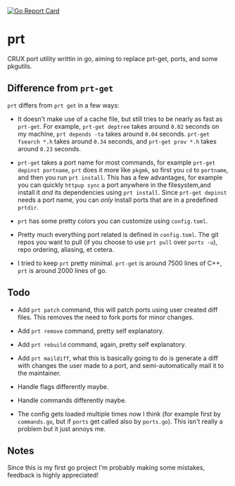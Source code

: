 [![Go Report Card](https://goreportcard.com/badge/github.com/onodera-punpun/prt)](https://goreportcard.com/report/github.com/onodera-punpun/prt)

# prt

CRUX port utility writtin in go, aiming to replace prt-get, ports, and some pkgutils. 


## Difference from `prt-get`

`prt` differs from `prt get` in a few ways:

* It doesn't make use of a cache file, but still tries to be nearly as fast as `prt-get`.
  For example, `prt-get deptree` takes around `0.02` seconds on my machine, `prt depends -ta`
  takes around `0.04` seconds. `prt-get fsearch *.h` takes around `0.34` seconds, and `prt-get prov *.h`
  takes around `0.23` seconds.

* `prt-get` takes a port name for most commands, for example `prt-get depinst portname`, `prt` does it more
   like `pkgmk`, so first you `cd` to `portname`, and then you run `prt install`. This has a few advantages, for
   example you can quickly `httpup sync` a port anywhere in the filesystem,and install it *and* its dependencies
   using `prt install`. Since `prt-get depinst` needs a port name, you can *only* install ports that are in a
   predefined `prtdir`.

* `prt` has some pretty colors you can customize using `config.toml`.

* Pretty much everything port related is defined in `config.toml`. The git repos you want to pull (if you choose to use
  `prt pull` over `ports -u`), repo ordering, aliasing, et cetera.

* I tried to keep `prt` pretty minimal. `prt-get` is around 7500 lines of C++, `prt` is around 2000 lines of go.


## Todo

* Add `prt patch` command, this will patch ports using user created diff files. This removes the need
  to fork ports for minor changes.

* Add `prt remove` command, pretty self explanatory.

* Add `prt rebuild` command, again, pretty self explanatory.

* Add `prt maildiff`, what this is basically going to do is generate a diff with changes the user made to a port, 
  and semi-automatically mail it to the maintainer.

* Handle flags differently maybe.

* Handle commands differently maybe.

* The config gets loaded multiple times now I think (for example first by `commands.go`, but if `ports` get called also by `ports.go`).
  This isn't really a problem but it just annoys me.


## Notes

Since this is my first go project I'm probably making some mistakes, feedback is highly appreciated!
